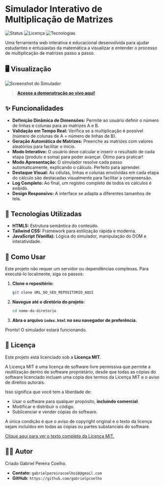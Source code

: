 
# Simulador Interativo de Multiplicação de Matrizes

![Status](https://img.shields.io/badge/status-concluído-brightgreen)
![Licença](https://img.shields.io/badge/Licença-MIT-yellow.svg)
![Tecnologias](https://img.shields.io/badge/code-HTML%2C%20CSS%2C%20JS-blue)

Uma ferramenta web interativa e educacional desenvolvida para ajudar estudantes e entusiastas da matemática a visualizar e entender o processo de multiplicação de matrizes passo a passo.

## 🖥️ Visualização

![Screenshot do Simulador](https://i.imgur.com/rS2a8rU.png)

> **[Acesse a demonstração ao vivo aqui!](URL_DA_SUA_DEMONSTRACAO_AO_VIVO_AQUI)**

## ✨ Funcionalidades

* **Definição Dinâmica de Dimensões:** Permite ao usuário definir o número de linhas e colunas para as matrizes A e B.
* **Validação em Tempo Real:** Verifica se a multiplicação é possível (número de colunas de A = número de linhas de B).
* **Geração Automática de Matrizes:** Preenche as matrizes com valores aleatórios para facilitar o início.
* **Modo Interativo:** O usuário deve calcular e inserir o resultado de cada etapa (produto e soma) para poder avançar. Ótimo para praticar!
* **Modo Apresentação:** O simulador resolve cada passo automaticamente, explicando o cálculo. Perfeito para aprender.
* **Destaque Visual:** As células, linhas e colunas envolvidas em cada etapa do cálculo são destacadas visualmente para facilitar a compreensão.
* **Log Completo:** Ao final, um registro completo de todos os cálculos é exibido.
* **Design Responsivo:** A interface se adapta a diferentes tamanhos de tela.

## 🚀 Tecnologias Utilizadas

* **HTML5:** Estrutura semântica do conteúdo.
* **Tailwind CSS:** Framework para estilização rápida e moderna.
* **JavaScript (Vanilla):** Lógica do simulador, manipulação do DOM e interatividade.

## 🔧 Como Usar

Este projeto não requer um servidor ou dependências complexas. Para executá-lo localmente, siga os passos:

1. **Clone o repositório:**

   ```sh
   git clone URL_DO_SEU_REPOSITORIO_AQUI
   ```
2. **Navegue até o diretório do projeto:**

   ```sh
   cd nome-do-diretorio
   ```
3. **Abra o arquivo `index.html` no seu navegador de preferência.**

Pronto! O simulador estará funcionando.

## 📜 Licença

Este projeto está licenciado sob a **Licença MIT**.

A Licença MIT é uma licença de software livre permissiva que permite a reutilização dentro de software proprietário, desde que todas as cópias do software licenciado incluam uma cópia dos termos da Licença MIT e o aviso de direitos autorais.

Isso significa que você tem a liberdade de:

* Usar o software para qualquer propósito, **incluindo comercial**.
* Modificar e distribuir o código.
* Sublicenciar e vender cópias do software.

A única condição é que o aviso de copyright original e o texto da licença sejam incluídos em todas as cópias ou partes substanciais do software.

[Clique aqui para ver o texto completo da Licença MIT.](https://opensource.org/licenses/MIT)

## 👨‍💻 Autor

Criado Gabriel Pereira Coelho.

* **Contato:** `gabrielpereiracoelho18@gmail.com`
* **GitHub:** `https://github.com/gabrielpcoelho`
